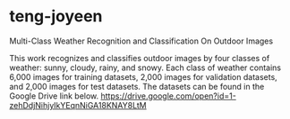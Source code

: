 # teng-joyeen

Multi-Class Weather Recognition and Classification On Outdoor Images

This work recognizes and classifies outdoor images by four classes of weather: sunny, cloudy, rainy, and snowy. 
Each class of weather contains 6,000 images for training datasets, 2,000 images for validation datasets, and 2,000 images for test datasets.
The datasets can be found in the Google Drive link below.
https://drive.google.com/open?id=1-zehDdjNihjyIkYEqnNiGA18KNAY8LtM
